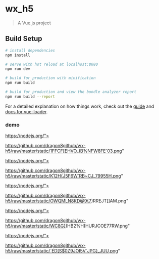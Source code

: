 # wx_h5

> A Vue.js project

## Build Setup

``` bash
# install dependencies
npm install

# serve with hot reload at localhost:8080
npm run dev

# build for production with minification
npm run build

# build for production and view the bundle analyzer report
npm run build --report
```

For a detailed explanation on how things work, check out the [guide](http://vuejs-templates.github.io/webpack/) and [docs for vue-loader](http://vuejs.github.io/vue-loader).

### demo

https://nodejs.org/">

https://github.com/dragon8github/wx-h5/raw/master/static/1FFCF[EHVO_)B%NFW8FE`03.png"




https://nodejs.org/">

https://github.com/dragon8github/wx-h5/raw/master/static/K12H{J5F6W`RB~CJ_79955H.png"




https://nodejs.org/">

https://github.com/dragon8github/wx-h5/raw/master/static/OWQMLN8KD@9{7)RREJT]]AM.png"




https://nodejs.org/">

https://github.com/dragon8github/wx-h5/raw/master/static/WC8G})HB2%H(HURJCOE77RW.png"





https://nodejs.org/">

https://github.com/dragon8github/wx-h5/raw/master/static/`ED[S$0Z9JOI5V`JPG}_JUU.png"


